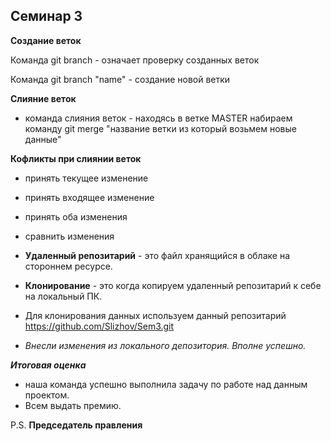 ##  __Семинар 3__

__Создание веток__

Команда git branch - означает проверку созданных веток

Команда git branch "name" - создание новой ветки

__Слияние веток__

* команда слияния веток - находясь в ветке MASTER набираем команду git merge "название ветки из который возьмем новые данные"

__Кофликты при слиянии веток__

* принять текущее изменение

* принять входящее изменение

* принять оба изменения

* сравнить изменения



* __Удаленный репозитарий__ - это файл хранящийся в облаке на стороннем ресурсе. 
* __Клонирование__ - это когда копируем удаленный репозитарий к себе на локальный ПК.
* Для клонирования данных используем данный репозитарий https://github.com/Slizhov/Sem3.git

* *Внесли изменения из локального депозитория. Вполне успешно.*

__*Итоговая оценка*__

* наша команда успешно выполнила задачу по работе над данным проектом.
* Всем выдать премию.

P.S. __Председатель правления__

